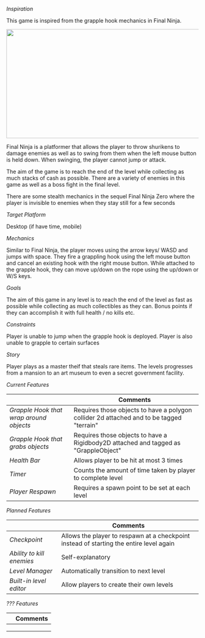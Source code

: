 *Inspiration*

This game is inspired from the grapple hook mechanics in Final Ninja.

<img src="http://www.multiplayerhub.com/review/wp-content/uploads/2010/07/finalninja3.jpg" width="506" height="286" />

Final Ninja is a platformer that allows the player to throw shurikens to damage enemies as well as to swing from them when the left mouse button is held down. When swinging, the player cannot jump or attack.

The aim of the game is to reach the end of the level while collecting as much  stacks of cash as possible. There are a variety of enemies in this game as well as a boss fight in the final level.

There are some stealth mechanics in the sequel Final Ninja Zero where the player is invisible to enemies when they stay still for a few seconds

*Target Platform*

Desktop (if have time, mobile)

*Mechanics*

Similar to Final Ninja, the player moves using the arrow keys/ WASD and jumps with space. They fire a grappling hook using the left mouse button and cancel an existing hook with the right mouse button. While attached to the grapple hook, they can move up/down on the rope using the up/down or W/S keys.

*Goals*

The aim of this game in any level is to reach the end of the level as fast as possible while collecting as much collectibles as they can. Bonus points if they can accomplish it with full health / no kills etc.

*Constraints*

Player is unable to jump when the grapple hook is deployed. Player is also unable to grapple to certain surfaces

*Story*

Player plays as a master theif that steals rare items. The levels progresses from a mansion to an art museum to even a secret government facility. 

*Current Features*

|                                       | Comments                                                                                                                                            |
|---------------------------------------|-----------------------------------------------------------------------------------------------------------------------------------------------------|
| *Grapple Hook that wrap around objects* | Requires those objects to have a polygon collider 2d attached and to be tagged "terrain"|
| *Grapple Hook that grabs objects*       | Requires those objects to have a Rigidbody2D attached and tagged as "GrappleObject"|
| *Health Bar*                            | Allows player to be hit at most 3 times|
| *Timer*                                 | Counts the amount of time taken by player to complete level|
| *Player Respawn*                        | Requires a spawn point to be set at each level|


*Planned Features*

|                                             | Comments                                  |
|---------------------------------------------|-------------------------------------------|
| *Checkpoint*                           | Allows the player to respawn at a checkpoint instead of starting the entire level again    |
| *Ability to kill enemies*              | Self-explanatory|
| *Level Manager*                        | Automatically transition to next level|
|  *Built-in level editor*               | Allow players to create their own levels|

*??? Features*

|                                         | Comments       |
|-----------------------------------------|----------------|
|                                         |                |
|                                         |                |
|                                         |                |
